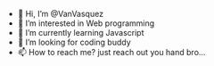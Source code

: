 - 👋 Hi, I’m @VanVasquez
- 👀 I’m interested in Web programming
- 🌱 I’m currently learning Javascript
- 💞️ I’m looking for coding buddy
- 📫 How to reach me? just reach out you hand bro...

<!---
VanVasquez/VanVasquez is a ✨ special ✨ repository because its `README.md` (this file) appears on your GitHub profile.
You can click the Preview link to take a look at your changes.
--->
